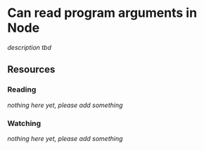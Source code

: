 # Can read program arguments in Node
_description tbd_
## Resources
### Reading
_nothing here yet, please add something_
### Watching
_nothing here yet, please add something_
